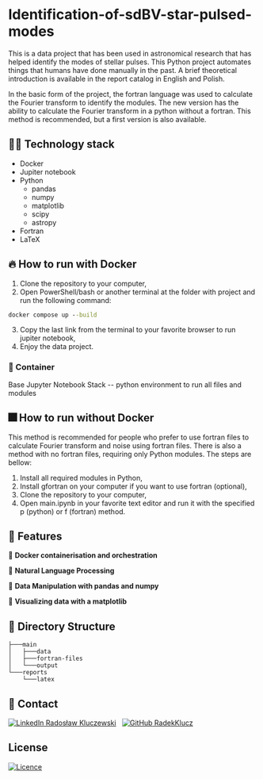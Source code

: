 # Identification-of-sdBV-star-pulsed-modes

This is a data project that has been used in astronomical research that has helped identify the modes of stellar pulses. This Python project automates things that humans have done manually in the past. A brief theoretical introduction is available in the report catalog in English and Polish.

In the basic form of the project, the fortran language was used to calculate the Fourier transform to identify the modules. The new version has the ability to calculate the Fourier transform in a python without a fortran. This method is recommended, but a first version is also available.

## 🧑‍💻 Technology stack

* Docker
* Jupiter notebook
* Python
  * pandas
  * numpy
  * matplotlib
  * scipy
  * astropy
* Fortran
* LaTeX

## 🔥 How to run with Docker

1. Clone the repository to your computer,
2. Open PowerShell/bash or another terminal at the folder with project and run the following command:

```cmd
docker compose up --build
```

3. Copy the last link from the terminal to your favorite browser to run jupiter notebook,
4. Enjoy the data project.

### 🐋 Container

Base Jupyter Notebook Stack -- python environment to run all files and modules

## 🎆 How to run without Docker

This method is recommended for people who prefer to use fortran files to calculate Fourier transform and noise using fortran files. There is also a method with no fortran files, requiring only Python modules. The steps are bellow:

1. Install all required modules in Python,
2. Install gfortran on your computer if you want to use fortran (optional),
3. Clone the repository to your computer,
4. Open main.ipynb in your favorite text editor and run it with the specified p (python) or f (fortran) method.

## 🌠 Features

🌟 **Docker containerisation and orchestration**

🌟 **Natural Language Processing**

🌟 **Data Manipulation with pandas and numpy**

🌟 **Visualizing data with a matplotlib**

## 📁 Directory Structure

    ├───main
    │   ├───data
    │   ├───fortran-files
    │   └───output
    └───reports
        └───latex

## 📧 Contact

[![LinkedIn](https://i.stack.imgur.com/gVE0j.png) Radosław Kluczewski](https:///www.linkedin.com/in/radoslaw-kluczewski) 
&nbsp;
[![GitHub](https://i.stack.imgur.com/tskMh.png) RadekKlucz](https://github.com/RadekKlucz)

## License

[![Licence](https://img.shields.io/github/license/Ileriayo/markdown-badges?style=for-the-badge)](./LICENSE)
